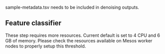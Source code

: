 sample-metadata.tsv needs to be included in denoising outputs.




Feature classifier
------------------

These step requires more resources. Current default is set to 4 CPU and 6 GB of memory. Please check the resources available on Mesos worker nodes to properly setup this threshold.
